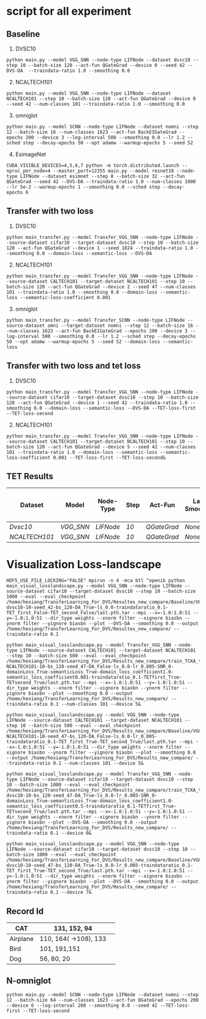# script for all experiment



## Baseline

1. DVSC10
```shell 
python main.py --model VGG_SNN --node-type LIFNode --dataset dvsc10 --step 10 --batch-size 120 --act-fun QGateGrad --device 0 --seed 42 --DVS-DA  --traindata-ratio 1.0 --smoothing 0.0
```

2. NCALTECH101

```shell
python main.py --model VGG_SNN --node-type LIFNode --dataset NCALTECH101 --step 10 --batch-size 120 --act-fun QGateGrad --device 0 --seed 42 --num-classes 101 --traindata-ratio 1.0 --smoothing 0.0
```

3. omniglot

```shell
python main.py --model SCNN --node-type LIFNode --dataset nomni --step 12 --batch-size 16 --num-classes 1623 --act-fun BackEIGateGrad --epochs 200 --device 3 --log-interval 500 --smoothing 0.0 --lr 1.2 --sched step --decay-epochs 50 --opt adamw --warmup-epochs 5 --seed 52
```

4. EsimageNet

```shell
CUDA_VISIBLE_DEVICES=4,5,6,7 python -m torch.distributed.launch --nproc_per_node=4 --master_port=12355 main.py --model resnet18 --node-type LIFNode --dataset esimnet --step 8 --batch-size 32 --act-fun QGateGrad --seed 42 --DVS-DA --traindata-ratio 1.0 --num-classes 1000 --lr 5e-2 --warmup-epochs 1 --smoothing 0.0 --sched step --decay-epochs 6
```



## Transfer with two loss

1. DVSC10

```shell
python main_transfer.py --model Transfer_VGG_SNN --node-type LIFNode --source-dataset cifar10 --target-dataset dvsc10 --step 10 --batch-size 120 --act-fun QGateGrad --device 1 --seed 1024 --traindata-ratio 1.0 --smoothing 0.0 --domain-loss --semantic-loss --DVS-DA
```

2. NCALTECH101

```shell
python main_transfer.py --model Transfer_VGG_SNN --node-type LIFNode --source-dataset CALTECH101 --target-dataset NCALTECH101 --step 10 --batch-size 120 --act-fun QGateGrad --device 2 --seed 47 --num-classes 101 --traindata-ratio 1.0 --smoothing 0.0 --domain-loss --semantic-loss --semantic-loss-coefficient 0.001
```

3. omniglot

```shell
python main_transfer.py --model Transfer_SCNN --node-type LIFNode --source-dataset omni --target-dataset nomni --step 12 --batch-size 16 --num-classes 1623 --act-fun BackEIGateGrad --epochs 200 --device 3 --log-interval 500 --smoothing 0.0 --lr 1.2 --sched step --decay-epochs 50 --opt adamw --warmup-epochs 5 --seed 52 --domain-loss --semantic-loss
```



## Transfer with two loss and tet loss

1. DVSC10

```shell
python main_transfer.py --model Transfer_VGG_SNN --node-type LIFNode --source-dataset cifar10 --target-dataset dvsc10 --step 10 --batch-size 120 --act-fun QGateGrad --device 1 --seed 42 --traindata-ratio 1.0 --smoothing 0.0 --domain-loss --semantic-loss --DVS-DA --TET-loss-first --TET-loss-second
```

2. NCALTECH101

```shell
python main_transfer.py --model Transfer_VGG_SNN --node-type LIFNode --source-dataset CALTECH101 --target-dataset NCALTECH101 --step 10 --batch-size 120 --act-fun QGateGrad --device 5 --seed 42 --num-classes 101 --traindata-ratio 1.0 --domain-loss --semantic-loss --semantic-loss-coefficient 0.001 --TET-loss-first --TET-loss-second&
```





## TET Results

| Dataset       | Model     | Node-Type | Step | Act-Fun     | Label Smoothing | TET Loss None | TET Loss First Only | TET Loss ALL |
| ------------- | --------- | --------- | ---- | ----------- | --------------- | ------------- | ------------------- | ------------ |
| *Dvsc10*      | *VGG_SNN* | *LIFNode* | *10* | *QGateGrad* | *None*          | 81.3%         | 82.4%               | 82.9%        |
| *NCALTECH101* | *VGG_SNN* | *LIFNode* | *10* | *QGateGrad* | *None*          | 76.2%         | 78.4%               | 80.8%        |



# Visualization Loss-landscape

```shell
HDF5_USE_FILE_LOCKING="FALSE" mpirun -n 4 -mca btl ^openib python main_visual_losslandscape.py --model VGG_SNN --node-type LIFNode --source-dataset cifar10 --target-dataset dvsc10 --step 10 --batch-size 1000 --eval --eval_checkpoint /home/hexiang/TransferLearning_For_DVS/Resultes_new_compare/Baseline/VGG_SNN-dvsc10-10-seed_42-bs_120-DA_True-ls_0.0-traindataratio_0.1-TET_first_False-TET_second_False/last.pth.tar --mpi --x=-1.0:1.0:51 --y=-1.0:1.0:51 --dir_type weights --xnorm filter --xignore biasbn --ynorm filter --yignore biasbn --plot --DVS-DA --smoothing 0.0 --output /home/hexiang/TransferLearning_For_DVS/Resultes_new_compare/ --traindata-ratio 0.1
```



```shell
python main_visual_losslandscape.py --model Transfer_VGG_SNN --node-type LIFNode --source-dataset CALTECH101 --target-dataset NCALTECH101 --step 10 --batch-size 500 --eval --eval_checkpoint /home/hexiang/TransferLearning_For_DVS/Results_new_compare/train_TCKA_test/Transfer_VGG_SNN-NCALTECH101-10-bs_120-seed_47-DA_False-ls_0.0-lr_0.005-SNR_0-domainLoss_True-semanticLoss_True-domain_loss_coefficient1.0-semantic_loss_coefficient0.001-traindataratio_0.1-TETfirst_True-TETsecond_True/last.pth.tar --mpi --x=-1.0:1.0:51 --y=-1.0:1.0:51 --dir_type weights --xnorm filter --xignore biasbn --ynorm filter --yignore biasbn --plot --smoothing 0.0 --output /home/hexiang/TransferLearning_For_DVS/Results_new_compare/ --traindata-ratio 0.1 --num-classes 101 --device 5&

python main_visual_losslandscape.py --model VGG_SNN --node-type LIFNode --source-dataset CALTECH101 --target-dataset NCALTECH101 --step 10 --batch-size 500 --eval --eval_checkpoint /home/hexiang/TransferLearning_For_DVS/Results_new_compare/Baseline/VGG_SNN-NCALTECH101-10-seed_47-bs_120-DA_False-ls_0.0-lr_0.005-traindataratio_0.1-TET_first_True-TET_second_True/last.pth.tar --mpi --x=-1.0:1.0:51 --y=-1.0:1.0:51 --dir_type weights --xnorm filter --xignore biasbn --ynorm filter --yignore biasbn --plot --smoothing 0.0 --output /home/hexiang/TransferLearning_For_DVS/Results_new_compare/ --traindata-ratio 0.1 --num-classes 101 --device 5&

python main_visual_losslandscape.py --model Transfer_VGG_SNN --node-type LIFNode --source-dataset cifar10 --target-dataset dvsc10 --step 10 --batch-size 1000 --eval --eval_checkpoint /home/hexiang/TransferLearning_For_DVS/Results_new_compare/train_TCKA_test/Transfer_VGG_SNN-dvsc10-10-bs_120-seed_47-DA_True-ls_0.0-lr_0.005-SNR_0-domainLoss_True-semanticLoss_True-domain_loss_coefficient1.0-semantic_loss_coefficient0.5-traindataratio_0.1-TETfirst_True-TETsecond_True/last.pth.tar --mpi --x=-1.0:1.0:51 --y=-1.0:1.0:51 --dir_type weights --xnorm filter --xignore biasbn --ynorm filter --yignore biasbn --plot --DVS-DA --smoothing 0.0 --output /home/hexiang/TransferLearning_For_DVS/Results_new_compare/ --traindata-ratio 0.1 --device 0&

python main_visual_losslandscape.py --model VGG_SNN --node-type LIFNode --source-dataset cifar10 --target-dataset dvsc10 --step 10 --batch-size 1000 --eval --eval_checkpoint /home/hexiang/TransferLearning_For_DVS/Results_new_compare/Baseline/VGG_SNN-dvsc10-10-seed_47-bs_120-DA_True-ls_0.0-lr_0.005-traindataratio_0.1-TET_first_True-TET_second_True/last.pth.tar --mpi --x=-1.0:1.0:51 --y=-1.0:1.0:51 --dir_type weights --xnorm filter --xignore biasbn --ynorm filter --yignore biasbn --plot --DVS-DA --smoothing 0.0 --output /home/hexiang/TransferLearning_For_DVS/Results_new_compare/ --traindata-ratio 0.1 --device 7&
```



## Record Id

| CAT      | 131, 152, 94          |      |
| -------- | --------------------- | ---- |
| Airplane | 110, 164( ->108), 133 |      |
| Bird     | 101, 191,151          |      |
| Dog      | 56, 80, 20            |      |





## N-omniglot

```shell
python main.py --model SCNN --node-type LIFNode --dataset nomni --step 12 --batch-size 64 --num-classes 1623 --act-fun QGateGrad --epochs 200 --device 6 --log-interval 200 --smoothing 0.0 --seed 42 --TET-loss-first --TET-loss-second
```

